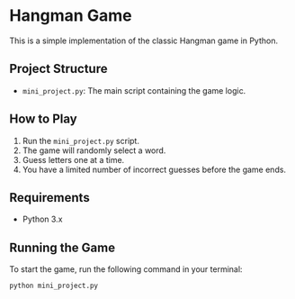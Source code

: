 # Hangman Game

This is a simple implementation of the classic Hangman game in Python.

## Project Structure

- `mini_project.py`: The main script containing the game logic.

## How to Play

1. Run the `mini_project.py` script.
2. The game will randomly select a word.
3. Guess letters one at a time.
4. You have a limited number of incorrect guesses before the game ends.

## Requirements

- Python 3.x

## Running the Game

To start the game, run the following command in your terminal:

```sh
python mini_project.py
```
